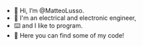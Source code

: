 - 👋 Hi, I’m @MatteoLusso.
- 🔌 I'm an electrical and electronic engineer,
- ⌨️ and I like to program. 
- 💾 Here you can find some of my code!
